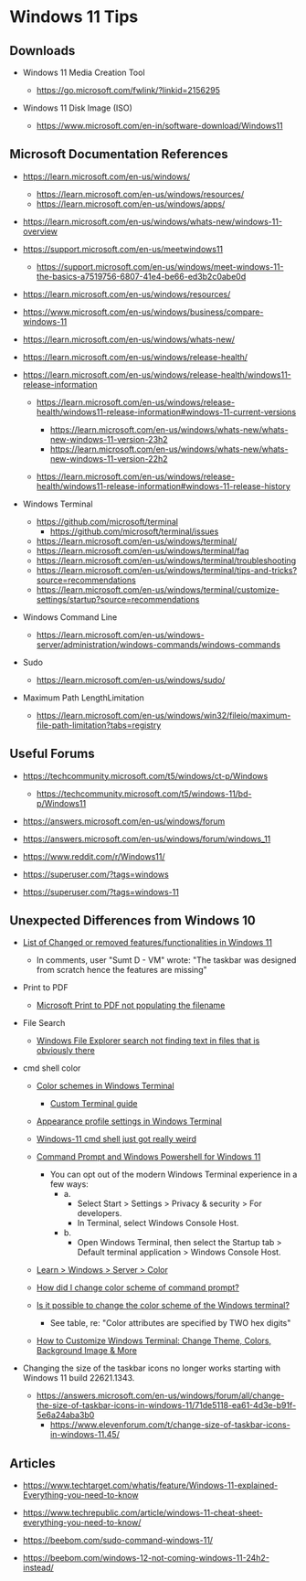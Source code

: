 
# Windows 11 Tips

## Downloads

- Windows 11 Media Creation Tool
  + https://go.microsoft.com/fwlink/?linkid=2156295

- Windows 11 Disk Image (ISO)  
  + https://www.microsoft.com/en-in/software-download/Windows11



## Microsoft Documentation References

- https://learn.microsoft.com/en-us/windows/
  + https://learn.microsoft.com/en-us/windows/resources/ 
  + https://learn.microsoft.com/en-us/windows/apps/


- https://learn.microsoft.com/en-us/windows/whats-new/windows-11-overview


- https://support.microsoft.com/en-us/meetwindows11
  + https://support.microsoft.com/en-us/windows/meet-windows-11-the-basics-a7519756-6807-41e4-be66-ed3b2c0abe0d

- https://learn.microsoft.com/en-us/windows/resources/

- https://www.microsoft.com/en-us/windows/business/compare-windows-11

- https://learn.microsoft.com/en-us/windows/whats-new/

- https://learn.microsoft.com/en-us/windows/release-health/
- https://learn.microsoft.com/en-us/windows/release-health/windows11-release-information
  + https://learn.microsoft.com/en-us/windows/release-health/windows11-release-information#windows-11-current-versions
    * https://learn.microsoft.com/en-us/windows/whats-new/whats-new-windows-11-version-23h2
    * https://learn.microsoft.com/en-us/windows/whats-new/whats-new-windows-11-version-22h2

  + https://learn.microsoft.com/en-us/windows/release-health/windows11-release-information#windows-11-release-history

- Windows Terminal 
  + https://github.com/microsoft/terminal
    * https://github.com/microsoft/terminal/issues
  + https://learn.microsoft.com/en-us/windows/terminal/
  + https://learn.microsoft.com/en-us/windows/terminal/faq
  + https://learn.microsoft.com/en-us/windows/terminal/troubleshooting
  + https://learn.microsoft.com/en-us/windows/terminal/tips-and-tricks?source=recommendations
  + https://learn.microsoft.com/en-us/windows/terminal/customize-settings/startup?source=recommendations

- Windows Command Line
  + https://learn.microsoft.com/en-us/windows-server/administration/windows-commands/windows-commands
  

- Sudo 
  + https://learn.microsoft.com/en-us/windows/sudo/


- Maximum Path LengthLimitation
  + https://learn.microsoft.com/en-us/windows/win32/fileio/maximum-file-path-limitation?tabs=registry


## Useful Forums

- https://techcommunity.microsoft.com/t5/windows/ct-p/Windows
  + https://techcommunity.microsoft.com/t5/windows-11/bd-p/Windows11

- https://answers.microsoft.com/en-us/windows/forum
- https://answers.microsoft.com/en-us/windows/forum/windows_11

- https://www.reddit.com/r/Windows11/

- https://superuser.com/?tags=windows
- https://superuser.com/?tags=windows-11



## Unexpected Differences from Windows 10

- [List of Changed or removed features/functionalities in Windows 11 ](https://answers.microsoft.com/en-us/windows/forum/all/list-of-changed-or-removed-featuresfunctionalities/1151c688-462a-4579-9164-8d11c78652c8)
  + In comments, user "Sumt D - VM" wrote: "The taskbar was designed from scratch hence the features are missing"

- Print to PDF
  + [Microsoft Print to PDF not populating the filename](https://answers.microsoft.com/en-us/windows/forum/all/microsoft-print-to-pdf-not-populating-the-filename/42b28b49-bc2d-4442-9a87-2078861a20ea)


- File Search
  + [Windows File Explorer search not finding text in files that is obviously there](https://answers.microsoft.com/en-us/windows/forum/all/windows-file-explorer-search-not-finding-text-in/0211187d-fa08-4dba-acec-879a4c20fa1a)


- cmd shell color
  + [Color schemes in Windows Terminal](https://learn.microsoft.com/en-us/windows/terminal/customize-settings/color-schemes)
    * [Custom Terminal guide](https://learn.microsoft.com/en-us/windows/terminal/custom-terminal-gallery/custom-schemes)

  + [Appearance profile settings in Windows Terminal](https://learn.microsoft.com/en-us/windows/terminal/customize-settings/profile-appearance) 

  + [Windows-11 cmd shell just got really weird](https://learn.microsoft.com/en-us/answers/questions/1145259/windows-11-cmd-shell-just-got-really-weird)

  + [Command Prompt and Windows Powershell for Windows 11](https://support.microsoft.com/en-us/windows/command-prompt-and-windows-powershell-for-windows-11-6453ce98-da91-476f-8651-5c14d5777c20)
    * You can opt out of the modern Windows Terminal experience in a few ways:
      * a. 
        * Select Start > Settings > Privacy & security > For developers.
        * In Terminal, select Windows Console Host.
      * b. 
        * Open Windows Terminal, then select the Startup tab > Default terminal application > Windows Console Host.

  + [Learn > Windows > Server > Color](https://learn.microsoft.com/en-us/windows-server/administration/windows-commands/color)

  + [How did I change color scheme of command prompt?](https://superuser.com/questions/429230/how-did-i-change-color-scheme-of-command-prompt)

  + [Is it possible to change the color scheme of the Windows terminal?](https://superuser.com/questions/351287/is-it-possible-to-change-the-color-scheme-of-the-windows-terminal) 
    * See table, re: "Color attributes are specified by TWO hex digits"

  + [How to Customize Windows Terminal: Change Theme, Colors, Background Image & More](https://beebom.com/how-customize-windows-terminal/) 


- Changing the size of the taskbar icons no longer works starting with Windows 11 build 22621.1343.
  + https://answers.microsoft.com/en-us/windows/forum/all/change-the-size-of-taskbar-icons-in-windows-11/71de5118-ea61-4d3e-b91f-5e6a24aba3b0
    * https://www.elevenforum.com/t/change-size-of-taskbar-icons-in-windows-11.45/

## Articles
 
- https://www.techtarget.com/whatis/feature/Windows-11-explained-Everything-you-need-to-know
- https://www.techrepublic.com/article/windows-11-cheat-sheet-everything-you-need-to-know/

- https://beebom.com/sudo-command-windows-11/

- https://beebom.com/windows-12-not-coming-windows-11-24h2-instead/


